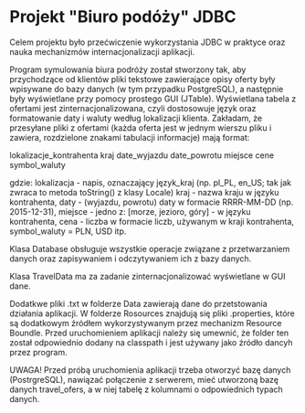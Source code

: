 # Projekt "Biuro podóży" JDBC

Celem projektu było przećwiczenie wykorzystania JDBC w praktyce oraz nauka mechanizmów internacjonalizacji aplikacji. 

Program symulowania biura podróży został stworzony tak, aby przychodzące od klientów pliki tekstowe zawierające opisy oferty były wpisywane do bazy danych (w tym przypadku PostgreSQL), a następnie były wyświetlane przy pomocy prostego GUI (JTable). Wyświetlana tabela z ofertami jest zinternacjonalizowana, czyli dostosowuje język oraz formatowanie daty i waluty według lokalizacji klienta. 
Zakładam, że przesyłane pliki z ofertami (każda oferta jest w jednym wierszu pliku i zawiera, rozdzielone znakami tabulacji informacje) mają format:

lokalizacje_kontrahenta kraj  date_wyjazdu  date_powrotu miejsce cene symbol_waluty

gdzie:
lokalizacja - napis,  oznaczający język_kraj (np. pl_PL, en_US; tak jak zwraca to metoda toString() z klasy Locale)
kraj - nazwa kraju w języku kontrahenta,
daty - (wyjazdu, powrotu) daty w formacie RRRR-MM-DD (np. 2015-12-31),
miejsce - jedno z: [morze, jezioro, góry] - w języku kontrahenta,
cena - liczba w formacie liczb, używanym w kraji kontrahenta,
symbol_waluty = PLN, USD itp.


Klasa Database obsługuje wszystkie operacje związane z przetwarzaniem danych oraz zapisywaniem i odczytywaniem ich z bazy danych. 

Klasa TravelData ma za zadanie zinternacjonalizować wyświetlane w GUI dane. 

Dodatkwe pliki .txt w folderze Data zawierają dane do przetstowania działania aplikacji.
W folderze Rosources znajdują się pliki .properties, które są dodatkowym źródłem wykorzystywanym przez mechanizm Resource Boundle. Przed uruchomieniem aplikacji należy się umewnić, że folder ten został odpowiednio dodany na classpath i jest używany jako źródło dancyh przez program. 

UWAGA! Przed próbą uruchomienia aplikacji trzeba otworzyć bazę danych (PostrgreSQL), nawiązać połączenie z serwerem, mieć utworzoną bazę danych travel_ofers, a w niej tabelę z kolumnami o odpowiednich typach danych.
